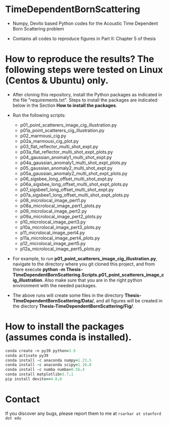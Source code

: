 # TimeDependentBornScattering

- Numpy, Devito based Python codes for the Acoustic Time Dependent Born Scattering problem

- Contains all codes to reproduce figures in Part II: Chapter 5 of thesis

# How to reproduce the results? The following steps were tested on Linux (Centos & Ubuntu) only.
- After cloning this repository, install the Python packages as indicated in the file "requirements.txt".
Steps to install the packages are indicated below in the Section **How to install the packages**.

- Run the following scripts:
  - p01_point_scatterers_image_cig_illustration.py
  - p01a_point_scatterers_cig_illustration.py
  - p02_marmousi_cig.py
  - p02a_marmousi_cig_plot.py
  - p03_flat_reflector_multi_shot_expt.py
  - p03a_flat_reflector_multi_shot_expt_plots.py
  - p04_gaussian_anomaly1_multi_shot_expt.py
  - p04a_gaussian_anomaly1_multi_shot_expt_plots.py
  - p05_gaussian_anomaly2_multi_shot_expt.py
  - p05a_gaussian_anomaly2_multi_shot_expt_plots.py
  - p06_sigsbee_long_offset_multi_shot_expt.py
  - p06a_sigsbee_long_offset_multi_shot_expt_plots.py
  - p07_sigsbee1_long_offset_multi_shot_expt.py
  - p07a_sigsbee1_long_offset_multi_shot_expt_plots.py
  - p08_microlocal_image_pert1.py
  - p08a_microlocal_image_pert1_plots.py
  - p09_microlocal_image_pert2.py
  - p09a_microlocal_image_pert2_plots.py
  - p10_microlocal_image_pert3.py
  - p10a_microlocal_image_pert3_plots.py
  - p11_microlocal_image_pert4.py
  - p11a_microlocal_image_pert4_plots.py
  - p12_microlocal_image_pert5.py
  - p12a_microlocal_image_pert5_plots.py

- For example, to run **p01_point_scatterers_image_cig_illustration.py**, navigate to the directory where you 
git cloned this project, and from there execute 
**python -m Thesis-TimeDependentBornScattering.Scripts.p01_point_scatterers_image_cig_illustration**. Also make sure that you
are in the right python environment with the needed packages.

- The above runs will create some files in the directory **Thesis-TimeDependentBornScattering/Data/**, and all figures will be 
created in the diectory **Thesis-TimeDependentBornScattering/Fig/**.

# How to install the packages (assumes conda is installed).

```ruby
conda create -n py39 python=3.9
conda activate py39
conda install -c anaconda numpy=1.23.5
conda install -c anaconda scipy=1.10.0
conda install -c numba numba=0.56.4
conda install matplotlib=3.7.1
pip install devito==4.8.0
```

# Contact

If you discover any bugs, please report them to me at ```rsarkar at stanford dot edu```
